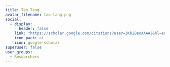 ```yaml
---
title: Tao Tang
avatar_filename: tao-tang.png
social:
  - display:
      header: false
    link: "https://scholar.google.com/citations?user=3Kb2BeoAAAAJ&hl=en "
    icon_pack: ai
    icon: google-scholar
superuser: false
user_groups:
  - Researchers
---
```


